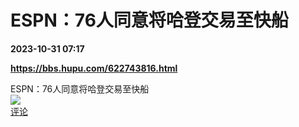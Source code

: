 # ESPN：76人同意将哈登交易至快船

**2023-10-31 07:17**

**https://bbs.hupu.com/622743816.html**

ESPN：76人同意将哈登交易至快船  
![](https://img3.chouti.com/CHOUTI_231031_6CE72335DF4544BFBCD3F3D4C8A4A90B.jpg)  
[评论](https://m.chouti.com/link/40460066)